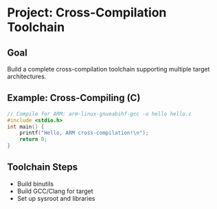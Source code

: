 # Project: Cross-Compilation Toolchain

## Goal
Build a complete cross-compilation toolchain supporting multiple target architectures.

## Example: Cross-Compiling (C)
```c
// Compile for ARM: arm-linux-gnueabihf-gcc -o hello hello.c
#include <stdio.h>
int main() {
    printf("Hello, ARM cross-compilation!\n");
    return 0;
}
```

## Toolchain Steps
- Build binutils
- Build GCC/Clang for target
- Set up sysroot and libraries
